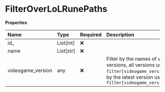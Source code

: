 # FilterOverLoLRunePaths

**Properties**

| Name              | Type      | Required | Description                                                                                                                                                      |
| :---------------- | :-------- | :------- | :--------------------------------------------------------------------------------------------------------------------------------------------------------------- |
| id\_              | List[int] | ❌       |                                                                                                                                                                  |
| name              | List[str] | ❌       |                                                                                                                                                                  |
| videogame_version | any       | ❌       | Filter by the names of videogame versions, all versions using `filter[videogame_version]=all`, or by the latest version using `filter[videogame_version]=latest` |
